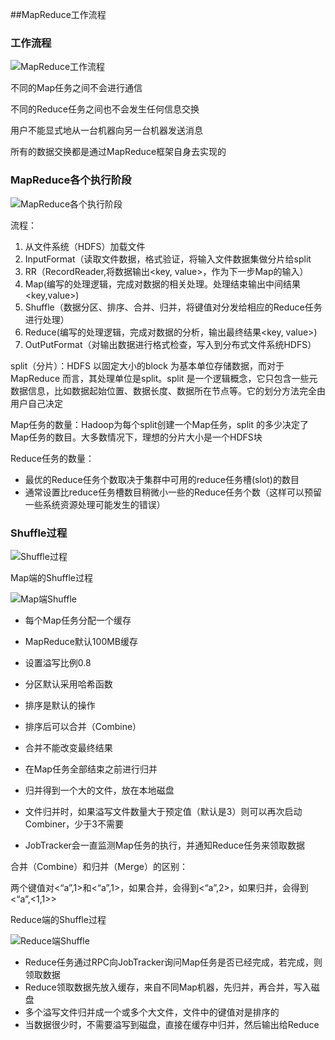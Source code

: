##MapReduce工作流程

### 工作流程

![MapReduce工作流程]()

不同的Map任务之间不会进行通信

不同的Reduce任务之间也不会发生任何信息交换用户不能显式地从一台机器向另一台机器发送消息

所有的数据交换都是通过MapReduce框架自身去实现的

### MapReduce各个执行阶段
![MapReduce各个执行阶段]()

流程：

1.  从文件系统（HDFS）加载文件
2.  InputFormat（读取文件数据，格式验证，将输入文件数据集做分片给split
3. RR（RecordReader,将数据输出<key, value>，作为下一步Map的输入）
4. Map(编写的处理逻辑，完成对数据的相关处理。处理结束输出中间结果<key,value>) 
5. Shuffle（数据分区、排序、合并、归并，将键值对分发给相应的Reduce任务进行处理）
6. Reduce(编写的处理逻辑，完成对数据的分析，输出最终结果<key, value>) 
7. OutPutFormat（对输出数据进行格式检查，写入到分布式文件系统HDFS） 

split（分片）：HDFS 以固定大小的block 为基本单位存储数据，而对于MapReduce 而言，其处理单位是split。split 是一个逻辑概念，它只包含一些元数据信息，比如数据起始位置、数据长度、数据所在节点等。它的划分方法完全由用户自己决定

Map任务的数量：Hadoop为每个split创建一个Map任务，split 的多少决定了Map任务的数目。大多数情况下，理想的分片大小是一个HDFS块Reduce任务的数量：- 最优的Reduce任务个数取决于集群中可用的reduce任务槽(slot)的数目- 通常设置比reduce任务槽数目稍微小一些的Reduce任务个数（这样可以预留一些系统资源处理可能发生的错误）

### Shuffle过程

![Shuffle过程]()

Map端的Shuffle过程

![Map端Shuffle]()

- 每个Map任务分配一个缓存- MapReduce默认100MB缓存
- 设置溢写比例0.8- 分区默认采用哈希函数- 排序是默认的操作- 排序后可以合并（Combine）- 合并不能改变最终结果- 在Map任务全部结束之前进行归并- 归并得到一个大的文件，放在本地磁盘- 文件归并时，如果溢写文件数量大于预定值（默认是3）则可以再次启动Combiner，少于3不需要- JobTracker会一直监测Map任务的执行，并通知Reduce任务来领取数据合并（Combine）和归并（Merge）的区别：
两个键值对<“a”,1>和<“a”,1>，如果合并，会得到<“a”,2>，如果归并，会得到<“a”,<1,1>>

Reduce端的Shuffle过程

![Reduce端Shuffle]()

- Reduce任务通过RPC向JobTracker询问Map任务是否已经完成，若完成，则领取数据
- Reduce领取数据先放入缓存，来自不同Map机器，先归并，再合并，写入磁盘
- 多个溢写文件归并成一个或多个大文件，文件中的键值对是排序的
- 当数据很少时，不需要溢写到磁盘，直接在缓存中归并，然后输出给Reduce